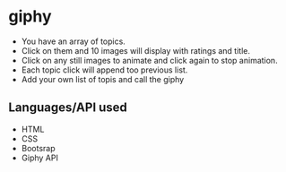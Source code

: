 # giphy
*  You have an array of topics.
*  Click on them and 10 images will display with ratings and title.
*  Click on any still images to animate and click again to stop animation.
*  Each topic click will append too previous list.
*  Add your own list  of topis and call the giphy
## Languages/API used
* HTML
* CSS
* Bootsrap
* Giphy API
